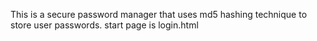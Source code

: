 This is a secure password manager that uses md5 hashing technique to store user passwords.
start page is login.html
